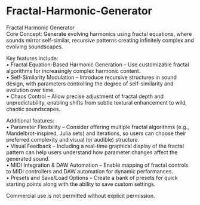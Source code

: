 # Fractal-Harmonic-Generator

Fractal Harmonic Generator  
Core Concept: Generate evolving harmonics using fractal equations, where sounds mirror self-similar, recursive patterns creating infinitely complex and evolving soundscapes.

Key features include:  
• Fractal Equation-Based Harmonic Generation – Use customizable fractal algorithms for increasingly complex harmonic content.  
• Self-Similarity Modulation – Introduce recursive structures in sound design, with parameters controlling the degree of self-similarity and evolution over time.  
• Chaos Control – Allow precise adjustment of fractal depth and unpredictability, enabling shifts from subtle textural enhancement to wild, chaotic soundscapes.

Additional features:  
• Parameter Flexibility – Consider offering multiple fractal algorithms (e.g., Mandelbrot-inspired, Julia sets) and iterations, so users can choose their preferred complexity and visual (or audible) structure.  
• Visual Feedback – Including a real-time graphical display of the fractal pattern can help users understand how parameter changes affect the generated sound.  
• MIDI Integration & DAW Automation – Enable mapping of fractal controls to MIDI controllers and DAW automation for dynamic performances.  
• Presets and Save/Load Options – Create a bank of presets for quick starting points along with the ability to save custom settings.

Commercial use is not permitted without explicit permission.
